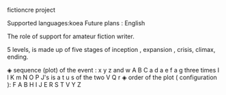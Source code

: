 fictioncre project 

Supported languages:koea 
Future plans : English

The role of support for amateur fiction writer.

5 levels, is made up of five stages of inception , expansion , crisis, climax, ending. 


◈ sequence (plot) of the event : x y z and w A B C a d a e f a g three times I l K m N O P J's is a t u s of the two V Q r
◈ order of the plot ( configuration ): F A B H I J E R S T V Y Z